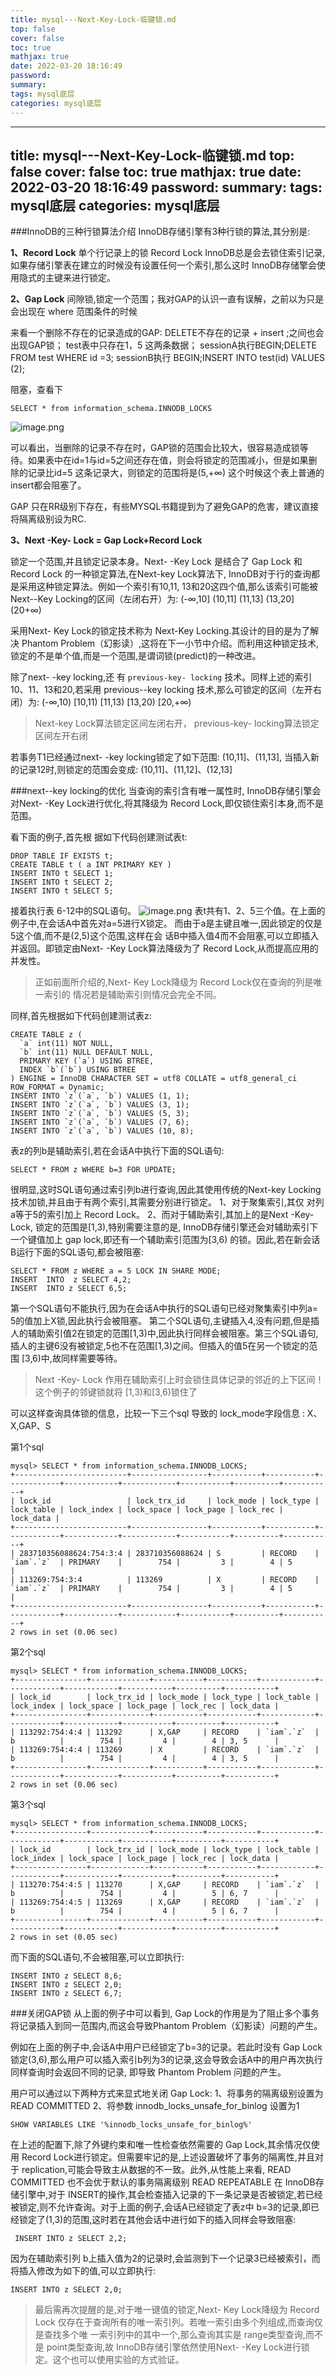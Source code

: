```yaml
---
title: mysql---Next-Key-Lock-临键锁.md
top: false
cover: false
toc: true
mathjax: true
date: 2022-03-20 18:16:49
password:
summary:
tags: mysql底层
categories: mysql底层
---
```

---
title: mysql---Next-Key-Lock-临键锁.md
top: false
cover: false
toc: true
mathjax: true
date: 2022-03-20 18:16:49
password:
summary:
tags: mysql底层
categories: mysql底层
---
###InnoDB的三种行锁算法介绍
 InnoDB存储引擎有3种行锁的算法,其分别是: 

**1、Record Lock**
单个行记录上的锁
Record Lock  InnoDB总是会去锁住索引记录,如果存储引擎表在建立的时候没有设置任何一个索引,那么这时 InnoDB存储擎会使用隐式的主键来进行锁定。

**2、Gap Lock**
间隙锁,锁定一个范围；我对GAP的认识一直有误解，之前以为只是会出现在 where 范围条件的时候

来看一个删除不存在的记录造成的GAP:
DELETE不存在的记录 + insert ;之间也会出现GAP锁；
test表中只存在1，5 这两条数据；
sessionA执行BEGIN;DELETE FROM test WHERE id =3;
sessionB执行 BEGIN;INSERT INTO test(id) VALUES (2);

阻塞，查看下
~~~
SELECT * from information_schema.INNODB_LOCKS
~~~
![image.png](https://upload-images.jianshu.io/upload_images/13965490-3f18314082f9f9c3.png?imageMogr2/auto-orient/strip%7CimageView2/2/w/1240)

可以看出，当删除的记录不存在时，GAP锁的范围会比较大，很容易造成锁等待。如果表中在id=1与id=5之间还存在值，则会将锁定的范围减小，但是如果删除的记录比id=5 这条记录大，则锁定的范围将是(5,+∞) 这个时候这个表上普通的insert都会阻塞了。


GAP 只在RR级别下存在，有些MYSQL书籍提到为了避免GAP的危害，建议直接将隔离级别设为RC.

**3、Next -Key- Lock =  Gap Lock+Record Lock**

锁定一个范围,并且锁定记录本身。Next- -Key Lock 是结合了 Gap Lock 和 Record Lock 的一种锁定算法,在Next-key Lock算法下, InnoDB对于行的查询都是采用这种锁定算法。例如一个索引有10,11, 13和20这四个值,那么该索引可能被Next--Key Locking的区间（左闭右开）为: 
(-∞,10]
(10,11]
(11,13]
(13,20]
(20+∞) 

采用Next- Key Lock的锁定技术称为 Next-Key Locking.其设计的目的是为了解 决 Phantom Problem（幻影读）,这将在下一小节中介绍。而利用这种锁定技术,锁定的不是单个值,而是一个范围,是谓词锁(predict)的一种改进。

除了next- -key locking,还 有 `previous-key- locking` 技术。同样上述的索引10、11、13和20,若采用 previous--key locking 技术,那么可锁定的区间（左开右闭）为:
 (-∞,10)
 [10,11) 
[11,13)
[13,20)
[20,+∞)
>Next-key Lock算法锁定区间左闭右开， previous-key- locking算法锁定区间左开右闭

若事务T1已经通过next- -key locking锁定了如下范围: (10,11]、(11,13], 当插入新的记录12时,则锁定的范围会变成: (10,11]、(11,12]、(12,13]

###next--key locking的优化
当查询的索引含有唯一属性时, InnoDB存储引擎会对Next- -Key Lock进行优化,将其降级为 Record Lock,即仅锁住索引本身,而不是范围。

看下面的例子,首先根 据如下代码创建测试表t:
~~~
DROP TABLE IF EXISTS t; 
CREATE TABLE t ( a INT PRIMARY KEY )
INSERT INTO t SELECT 1; 
INSERT INTO t SELECT 2; 
INSERT INTO t SELECT 5; 
~~~

接着执行表 6-12中的SQL语句。
![image.png](https://upload-images.jianshu.io/upload_images/13965490-21ee6eb1e105ec23.png?imageMogr2/auto-orient/strip%7CimageView2/2/w/1240)
表t共有1、2、5三个值。在上面的例子中,在会话A中首先对a=5进行X锁定。 而由于a是主键且唯一,因此锁定的仅是5这个值,而不是(2,5)这个范围,这样在会 话B中插入值4而不会阻塞,可以立即插入并返回。即锁定由Next- -Key Lock算法降级为了 Record Lock,从而提高应用的并发性。 

>正如前面所介绍的,Next- Key Lock降级为 Record Lock仅在查询的列是唯一索引的 情况若是辅助索引则情况会完全不同。

同样,首先根据如下代码创建测试表z:
~~~
CREATE TABLE z (
  `a` int(11) NOT NULL,
  `b` int(11) NULL DEFAULT NULL,
  PRIMARY KEY (`a`) USING BTREE,
  INDEX `b`(`b`) USING BTREE
) ENGINE = InnoDB CHARACTER SET = utf8 COLLATE = utf8_general_ci ROW_FORMAT = Dynamic;
INSERT INTO `z`(`a`, `b`) VALUES (1, 1);
INSERT INTO `z`(`a`, `b`) VALUES (3, 1);
INSERT INTO `z`(`a`, `b`) VALUES (5, 3);
INSERT INTO `z`(`a`, `b`) VALUES (7, 6);
INSERT INTO `z`(`a`, `b`) VALUES (10, 8);
~~~

表z的列b是辅助索引,若在会话A中执行下面的SQL语句: 
~~~
SELECT * FROM z WHERE b=3 FOR UPDATE;
~~~
很明显,这时SQL语句通过索引列b进行查询,因此其使用传统的Next-key Locking技术加锁,并且由于有两个索引,其需要分别进行锁定。
1、对于聚集索引,其仅 对列a等于5的索引加上 Record Lock。
2、而对于辅助索引,其加上的是Next -Key- Lock, 锁定的范围是[1,3),特别需要注意的是, InnoDB存储引擎还会对辅助索引下一个键值加上 gap lock,即还有一个辅助索引范围为[3,6) 的锁。因此,若在新会话B运行下面的SQL语句,都会被阻塞: 
~~~
SELECT * FROM z WHERE a = 5 LOCK IN SHARE MODE;
INSERT  INTO  z SELECT 4,2;
INSERT  INTO z SELECT 6,5; 
~~~

第一个SQL语句不能执行,因为在会话A中执行的SQL语句已经对聚集索引中列a= 5的值加上X锁,因此执行会被阻塞。
第二个SQL语句,主键插入4,没有问题,但是插人的辅助索引值2在锁定的范围[1,3)中,因此执行同样会被阻塞。第三个SQL语句, 插人的主键6没有被锁定,5也不在范围[1,3)之间。但插入的值5在另一个锁定的范围 [3,6)中,故同样需要等待。
>Next -Key- Lock 作用在辅助索引上时会锁住具体记录的邻近的上下区间！这个例子的邻键锁就将 [1,3)和[3,6)锁住了

可以这样查询具体锁的信息，比较一下三个sql 导致的 lock_mode字段信息 : X、X,GAP、S


第1个sql
~~~
mysql> SELECT * from information_schema.INNODB_LOCKS;
+-------------------------+-----------------+-----------+-----------+------------+------------+------------+-----------+----------+-----------+
| lock_id                 | lock_trx_id     | lock_mode | lock_type | lock_table | lock_index | lock_space | lock_page | lock_rec | lock_data |
+-------------------------+-----------------+-----------+-----------+------------+------------+------------+-----------+----------+-----------+
| 283710356088624:754:3:4 | 283710356088624 | S         | RECORD    | `iam`.`z`  | PRIMARY    |        754 |         3 |        4 | 5         |
| 113269:754:3:4          | 113269          | X         | RECORD    | `iam`.`z`  | PRIMARY    |        754 |         3 |        4 | 5         |
+-------------------------+-----------------+-----------+-----------+------------+------------+------------+-----------+----------+-----------+
2 rows in set (0.06 sec)
~~~

第2个sql
~~~
mysql> SELECT * from information_schema.INNODB_LOCKS;
+----------------+-------------+-----------+-----------+------------+------------+------------+-----------+----------+-----------+
| lock_id        | lock_trx_id | lock_mode | lock_type | lock_table | lock_index | lock_space | lock_page | lock_rec | lock_data |
+----------------+-------------+-----------+-----------+------------+------------+------------+-----------+----------+-----------+
| 113292:754:4:4 | 113292      | X,GAP     | RECORD    | `iam`.`z`  | b          |        754 |         4 |        4 | 3, 5      |
| 113269:754:4:4 | 113269      | X         | RECORD    | `iam`.`z`  | b          |        754 |         4 |        4 | 3, 5      |
+----------------+-------------+-----------+-----------+------------+------------+------------+-----------+----------+-----------+
2 rows in set (0.06 sec)
~~~


第3个sql
~~~
mysql> SELECT * from information_schema.INNODB_LOCKS;
+----------------+-------------+-----------+-----------+------------+------------+------------+-----------+----------+-----------+
| lock_id        | lock_trx_id | lock_mode | lock_type | lock_table | lock_index | lock_space | lock_page | lock_rec | lock_data |
+----------------+-------------+-----------+-----------+------------+------------+------------+-----------+----------+-----------+
| 113270:754:4:5 | 113270      | X,GAP     | RECORD    | `iam`.`z`  | b          |        754 |         4 |        5 | 6, 7      |
| 113269:754:4:5 | 113269      | X,GAP     | RECORD    | `iam`.`z`  | b          |        754 |         4 |        5 | 6, 7      |
+----------------+-------------+-----------+-----------+------------+------------+------------+-----------+----------+-----------+
2 rows in set (0.05 sec)
~~~

而下面的SQL语句,不会被阻塞,可以立即执行:
~~~
INSERT INTO z SELECT 8,6;
INSERT INTO z SELECT 2,0; 
INSERT INTO z SELECT 6,7; 
~~~




###关闭GAP锁
从上面的例子中可以看到, Gap Lock的作用是为了阻止多个事务将记录插入到同一范围内,而这会导致Phantom Problem（幻影读）问题的产生。

例如在上面的例子中,会话A中用户已经锁定了b=3的记录。若此时没有 Gap Lock锁定(3,6),那么用户可以插入索引b列为3的记录,这会导致会话A中的用户再次执行同样查询时会返回不同的记录, 即导致 Phantom Problem 问题的产生。

用户可以通过以下两种方式来显式地关闭 Gap Lock: 
1、将事务的隔离级别设置为 READ COMMITTED 
2、将参数 innodb_locks_unsafe_for_binlog 设置为1 
~~~
SHOW VARIABLES LIKE '%innodb_locks_unsafe_for_binlog%'
~~~

在上述的配置下,除了外键约束和唯一性检查依然需要的 Gap Lock,其余情况仅使 用 Record Lock进行锁定。但需要牢记的是,上述设置破坏了事务的隔离性,并且对于 replication,可能会导致主从数据的不一致。此外,从性能上来看, READ COMMITTED 也不会优于默认的事务隔离级别 READ REPEATABLE 在 InnoDB存储引擎中,对于 INSERT的操作,其会检查插入记录的下一条记录是否被锁定,若已经被锁定,则不允许查询。对于上面的例子,会话A已经锁定了表z中 b=3的记录,即已经锁定了(1,3)的范围,这时若在其他会话中进行如下的插入同样会导致阻塞: 
~~~
 INSERT INTO z SELECT 2,2; 
~~~


因为在辅助索引列 b上插入值为2的记录时,会监测到下一个记录3已经被索引，而将插入修改为如下的值,可以立即执行: 
~~~
INSERT INTO z SELECT 2,0; 
~~~

>最后需再次提醒的是,对于唯一键值的锁定,Next- Key Lock降级为 Record Lock 仅存在于查询所有的唯一索引列。若唯一索引由多个列组成,而查询仅是查找多个唯 一索引列中的其中一个,那么查询其实是 range类型查询,而不是 point类型查询,故 InnoDB存储引擎依然使用Next- -Key Lock进行锁定。这个也可以使用实验的方式验证。
